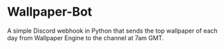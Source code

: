 # Wallpaper-Bot

A simple Discord webhook in Python that sends the top wallpaper of each day from Wallpaper Engine to the channel at 7am GMT.
